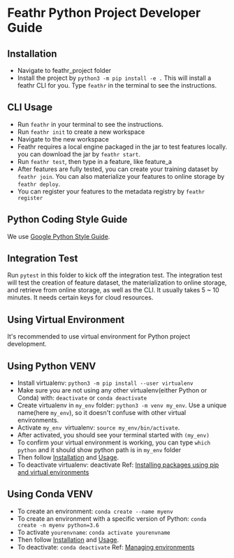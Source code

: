 # Feathr Python Project Developer Guide

## Installation

- Navigate to feathr_project folder
- Install the project by `python3 -m pip install -e .` This will install a feathr CLI for you. Type `feathr` in the terminal to see the instructions.

## CLI Usage

- Run `feathr` in your terminal to see the instructions.
- Run `feathr init` to create a new workspace
- Navigate to the new workspace
- Feathr requires a local engine packaged in the jar to test features locally. you can download the jar by `feathr start`.
- Run `feathr test`, then type in a feature, like feature_a
- After features are fully tested, you can create your training dataset by `feathr join`. You can also materialize your features to online storage by `feathr deploy`.
- You can register your features to the metadata registry by `feathr register`

## Python Coding Style Guide

We use [Google Python Style Guide](https://google.github.io/styleguide/pyguide.html).

## Integration Test

Run `pytest` in this folder to kick off the integration test. The integration test will test the creation of feature dataset, the materialization to online storage, and retrieve from online storage, as well as the CLI. It usually takes 5 ~ 10 minutes. It needs certain keys for cloud resources.


## Using Virtual Environment

It's recommended to use virtual environment for Python project development.

## Using Python VENV

- Install virtualenv: `python3 -m pip install --user virtualenv`
- Make sure you are not using any other virtualenv(either Python or Conda) with: `deactivate` or `conda deactivate`
- Create virtualenv in `my_env` folder: `python3 -m venv my_env`. Use a unique name(here `my_env`), so it doesn't confuse with other virtual environments.
- Activate `my_env `virtualenv: `source my_env/bin/activate`.
- After activated, you should see your terminal started with `(my_env)`
- To confirm your virtual environment is working, you can type `which python` and it should show python path is in `my_env` folder
- Then follow [Installation](#Installation) and [Usage](#CLI-Usage).
- To deactivate virtualenv: deactivate
  Ref: [Installing packages using pip and virtual environments](https://packaging.python.org/en/latest/guides/installing-using-pip-and-virtual-environments/)

## Using Conda VENV

- To create an environment: `conda create --name myenv`
- To create an environment with a specific version of Python: `conda create -n myenv python=3.6`
- To activate `yourenvname`: `conda activate yourenvname`
- Then follow [Installation](#Installation) and [Usage](#CLI-Usage).
- To deactivate: `conda deactivate`
  Ref: [Managing environments](https://docs.conda.io/projects/conda/en/latest/user-guide/tasks/manage-environments.html)
